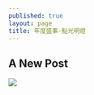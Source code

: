 ```yaml
---
published: true
layout: page
title: 年度盛事-點光明燈
---
```

## A New Post

![]({{site.baseurl}}/{{site.baseurl}}/)